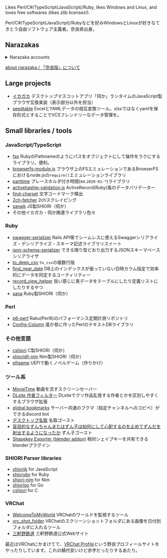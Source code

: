 Likes Perl/C#/TypeScript(JavaScript)/Ruby, likes Windows and Linux, and loves free softwares (likes zlib licenses!).

Perl/C#/TypeScript(JavaScript)/Rubyなどを好みWindowsとLinuxが好きなてきとう自由ソフトウェア主義者。奈良県出身。

## Narazakas

<details>
<summary>Narazaka accounts</summary>

- [Website(old): 原色奈良阪](https://narazaka.net/)
- [Blog: Narazaka::Blog](https://narazaka.hatenablog.jp/)
- [Twitter: @narazaka](https://twitter.com/narazaka)
- [Speaker Deck: Narazaka](https://speakerdeck.com/Narazaka)
- [Github: Narazaka](https://github.com/Narazaka)
- [Gitlab: Narazaka](https://gitlab.com/Narazaka)
- [Launchpad: narazaka](https://launchpad.net/~narazaka)
- [CPAN: NARAZAKA](http://search.cpan.org/~narazaka/)
- [npm: narazaka](https://www.npmjs.com/~narazaka)
- [Rubygems: Narazaka](https://rubygems.org/profiles/Narazaka)
- [VRChat: narazaka](https://vrchat.com/home/user/usr_bc62f4df-3c06-4c5a-b879-ac6f098d8e58)
- [cluster: narazaka](https://cluster.mu/u/narazaka)
- [Pixiv: 奈良阪](http://www.pixiv.net/member.php?id=827022)
- [Pixiv FANBOX: 奈良阪](https://www.pixiv.net/fanbox/creator/827022)
- [TINAMI: Narazaka](http://www.tinami.com/profile/189291)
- freenode(inactive): Narazaka

</details>

[about narazaka / 「奈良阪」について](about_narazaka.md)

## Large projects

- [イカガカ](http://ikagaka.github.io/Ikagaka.demo/) デスクトップマスコットアプリ「伺か」ランタイムのJavaScript製ブラウザ互換実装（表示部分以外を担当）
- [seedtable](https://github.com/seed-ui/seedtable) ExcelとYAMLデータの相互変換ツール。xlsxではなくyamlを保存形式とすることでVCSフレンドリーなデータ管理を。

## Small libraries / tools

### JavaScript/TypeScript

- [fso](https://github.com/Narazaka/fso) RubyのPathnameのようにパスをオブジェクトにして操作をラクにするライブラリ。便利。
- [browserfs-module.js](https://github.com/Narazaka/browserfs-module.js) ブラウザ上のFSエミュレーションであるBrowserFSにおけるnode.jsの`require()`エミュレーションライブラリ
- [parttime](https://github.com/Narazaka/parttime) プレースホルダ付き時間(ex.`2020-01-*`)ライブラリ
- [activehashie-validation.js](https://github.com/Narazaka/activehashie-validation.js) ActiveRecord(Ruby)風のデータバリデーター
- [find-charset](https://github.com/Narazaka/find-charset) 文字コードマーク検出
- [2ch-fetcher](https://github.com/Narazaka/2ch-fetcher) 2chスクレイピング
- [sanajk](https://github.com/Narazaka/sanajk) JS製SHIORI（伺か）
- その他イカガカ・伺か関連ライブラリ色々

### Ruby
- [swagger-serializer](https://github.com/Narazaka/swagger-serializer) Rails API等でシームレスに使えるSwaggerシリアライズ・デシリアライズ・スキーマ記述ライブラリスイート
- [json-schema-serializer](https://github.com/Narazaka/json-schema-serializer) できる限り型どおり出力するJSONスキーマベースシリアライザ
- [to_deep_csv](https://github.com/Narazaka/to_deep_csv) `to_csv`の複数行版
- [find_near_date](https://github.com/Narazaka/find_near_date) DB上のインデックスが張っていない日時カラム指定で効率的にデータを同定するユーティリティー
- [record_view_helper](https://github.com/Narazaka/record_view_helper) 良い感じに表データをテーブルにしたり定義リストにしたりするやつ
- [sana](https://github.com/Narazaka/sana) Ruby製SHIORI（伺か）

### Perl
- [p6-perf](https://github.com/Narazaka/p6-perf) Raku(Perl6)のパフォーマンス定期計測リポジトリ
- [Config-Column](https://github.com/Narazaka/Config-Column) 遙か昔に作ったPerlのテキストDBライブラリ

### その他言語

- [cshiori](http://narazaka.github.io/cshiori/) C製SHIORI（伺か）
- [shioridll-nim](https://github.com/Narazaka/shioridll-nim) Nim製SHIORI（伺か）
- [efigame](https://github.com/Narazaka/efigame) UEFIで動くノベルゲーム（作りかけ）

### ツール系

- [MovieTime](https://github.com/Narazaka/MovieTime) 動画を流すスクリーンセーバー
- [DLsite 作者フィルター](https://github.com/Narazaka/dlsite-maker-filter-chrome-extension) DLsiteでクソ作品乱発する作者とかを区別しやすくするブラウザ拡張
- [global bookmarks](https://github.com/Narazaka/discord-global-bookmarks) サーバー共通のブクマ（指定チャンネルへのコピペ）ができるdiscord bot
- [デスクトップ名取](https://github.com/Narazaka/desktop-natori) 名取ゴースト
- [盲目的なずんちゃんまたはずん子は如何にして心配するのを止めてずんだを射出するようになったか](https://github.com/Narazaka/Ikagaka.demo.zunko) ずん子ゴースト
- [Shapekey Exporter (blender addon)](https://github.com/Narazaka/blender-shapekey-exporter) 相対シェイプキーを共有できるblenderプラグイン

### SHIORI Parser libraries

- [shiorijk](https://github.com/Narazaka/shiorijk) for JavaScript
- [shioruby](https://github.com/Narazaka/shioruby) for Ruby
- [shiori-nim](https://github.com/Narazaka/shiori-nim) for Nim
- [shiorigo](https://github.com/Narazaka/shiorigo) for Go
- [cshiori](https://github.com/Narazaka/cshiori) for C

### VRChat

- [WelcomeToMyWorld](https://github.com/Narazaka/WelcomeToMyWorld) VRChatのワールドを監視するツール
- [vrc_shot_folder](https://github.com/Narazaka/vrc_shot_folder) VRChatのスクリーンショットフォルダにある画像を日付別フォルダに入れるツール
- [三軒野鉄道](https://narazaka.github.io/sangenya/) 三軒野鉄道公式Webサイト

最近はVRChatにかまけてて、[VRChat Profile](https://vrcprofile.com/)という野良プロフィールサイトをやったりしています。これの鯖代安いけど赤字だったりするあたり。

